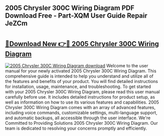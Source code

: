 ## 2005 Chrysler 300C Wiring Diagram PDF Download Free - Part-XQM User Guide Repair JeZCm

# <h2><a href="http://dfh6pa1.blite.top/?on=2005+Chrysler+300C+Wiring+Diagram">🔗Download New 👉🔴 2005 Chrysler 300C Wiring Diagram</a></h2>

[![2005 Chrysler 300C Wiring Diagram download](https://i.imgur.com/lujVjoI.png)](http://dfh6pa1.blite.top/?on=2005+Chrysler+300C+Wiring+Diagram)
Welcome to the user manual for your newly activated 2005 Chrysler 300C Wiring Diagram. This comprehensive guide is intended to help you understand and utilize all of the features and benefits of your product. You will find detailed instructions for installation, usage, maintenance, and troubleshooting. To get started with your 2005 Chrysler 300C Wiring Diagram, please read this user manual carefully before use. It includes detailed instructions for product setup, as well as information on how to use its various features and capabilities. 2005 Chrysler 300C Wiring Diagram comes with an array of advanced features, including voice commands, customizable settings, multi-language support, and automatic backups, all accessible through the user interface. We're Committed to Providing Solutions 2005 Chrysler 300C Wiring Diagram. Our team is dedicated to resolving your concerns promptly and efficiently.
